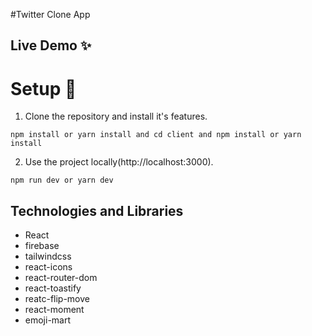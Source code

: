 #Twitter Clone App

## Live Demo ✨



# Setup 🚀

1. Clone the repository and install it's features.

```
npm install or yarn install and cd client and npm install or yarn install
```

2. Use the project locally(http://localhost:3000).

```
npm run dev or yarn dev
```
## Technologies and Libraries

- React
- firebase
- tailwindcss
- react-icons
- react-router-dom
- react-toastify
- reatc-flip-move
- react-moment
- emoji-mart


